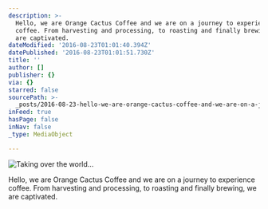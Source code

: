 ```yaml
---
description: >-
  Hello, we are Orange Cactus Coffee and we are on a journey to experience
  coffee. From harvesting and processing, to roasting and finally brewing, we
  are captivated.
dateModified: '2016-08-23T01:01:40.394Z'
datePublished: '2016-08-23T01:01:51.730Z'
title: ''
author: []
publisher: {}
via: {}
starred: false
sourcePath: >-
  _posts/2016-08-23-hello-we-are-orange-cactus-coffee-and-we-are-on-a-journey-t.md
inFeed: true
hasPage: false
inNav: false
_type: MediaObject

---
```

![Taking over the world...](https://the-grid-user-content.s3-us-west-2.amazonaws.com/1dcf7c9f-b0fd-439e-bd1f-0f993060a81c.jpg)

Hello, we are Orange Cactus Coffee and we are on a journey to experience coffee. From harvesting and processing, to roasting and finally brewing, we are captivated.